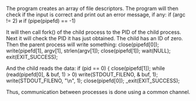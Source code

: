 The program creates an array of file descriptors.
The program will then check if the input is correct and print out an error message, if any:
if (argc != 2)
и
if (pipe(pipefd) == -1)


It will then call fork() of the child process to the PID of the child process. Next it will check the PID it has just obtained. The child has an ID of zero. Then the parent process will write something:
close(pipefd[0]);
write(pipefd[1], argv[1], strlen(argv[1]);
close(pipefd[1]);
wait(NULL);
exit(EXIT_SUCCESS);


And the child reads the data:
if (pid == 0)
{
close(pipefd[1]);
while (read(pipefd[0], & buf, 1) > 0)
write(STDOUT_FILENO, & buf, 1);
write(STDOUT_FILENO, "\n", 1);
close(pipefd[0]);
_exit(EXIT_SUCCESS);

Thus, communication between processes is done using a common channel.

